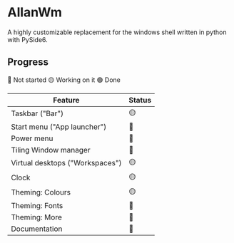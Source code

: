 # AllanWm
A highly customizable replacement for the windows shell written in python with PySide6.

## Progress

🔴 Not started
🟡 Working on it
🟢 Done

| Feature | Status |
| ----------- | ----------- |
| Taskbar ("Bar") | 🟡 |
| Start menu ("App launcher") | 🔴 |
| Power menu | 🔴 |
| Tiling Window manager | 🔴 |
| Virtual desktops ("Workspaces") | 🟡 |
| Clock | 🟡 |
| Theming: Colours | 🟡 |
| Theming: Fonts | 🔴 |
| Theming: More | 🔴 |
| Documentation | 🔴 |
